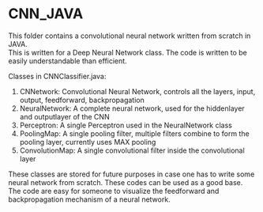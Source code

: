 # CNN_JAVA

This folder contains a convolutional neural network written from scratch in JAVA.  
This is written for a Deep Neural Network class. The code is written to be easily understandable than efficient.  

Classes in CNNClassifier.java:  
1) CNNetwork: Convolutional Neural Network, controls all the layers, input, output, feedforward, backpropagation  
2) NeuralNetwork: A complete neural network, used for the hiddenlayer and outputlayer of the CNN  
3) Perceptron: A single Perceptron used in the NeuralNetwork class  
4) PoolingMap: A single pooling filter, multiple filters combine to form the pooling layer, currently uses MAX pooling  
5) ConvolutionMap: A single convolutional filter inside the convolutional layer  

These classes are stored for future purposes in case one has to write some neural network from scratch. These codes can be used as a good base. The code are easy for someone to visualize the feedforward and backpropagation mechanism of a neural network.  